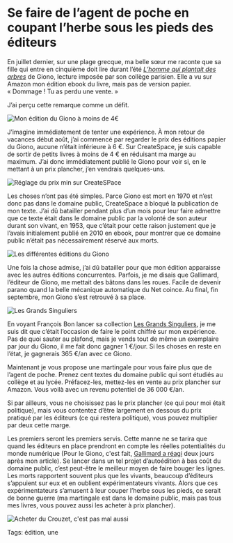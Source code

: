 # Se faire de l’agent de poche en coupant l&#8217;herbe sous les pieds des éditeurs

En juillet dernier, sur une plage grecque, ma belle sœur me raconte que sa fille qui entre en cinquième doit lire durant l’été [*L’homme qui plantait des arbres*](https://www.amazon.fr/Lhomme-plantait-arbres-Jean-Giono/dp/1537132245/) de Giono, lecture imposée par son collège parisien. Elle a vu sur Amazon mon édition ebook du livre, mais pas de version papier. « Dommage ! Tu as perdu une vente. »

J’ai perçu cette remarque comme un défit.

![Mon édition du Giono à moins de 4€](http://tcrouzet.comhttps://tcrouzet.com/images_tc/2016/10/amz2-600x289.jpg)

J’imagine immédiatement de tenter une expérience. À mon retour de vacances début août, j’ai commencé par regarder le prix des éditions papier du Giono, aucune n’était inférieure à 6 €. Sur CreateSpace, je suis capable de sortir de petits livres à moins de 4 € en réduisant ma marge au maximum. J’ai donc immédiatement publié le Giono pour voir si, en le mettant à un prix plancher, j’en vendrais quelques-uns.

![Réglage du prix min sur CreateSPace](http://tcrouzet.comhttps://tcrouzet.com/images_tc/2016/10/amz1.png)

Les choses n’ont pas été simples. Parce Giono est mort en 1970 et n’est donc pas dans le domaine public, CreateSpace a bloqué la publication de mon texte. J’ai dû batailler pendant plus d’un mois pour leur faire admettre que ce texte était dans le domaine public par la volonté de son auteur durant son vivant, en 1953, que c’était pour cette raison justement que je l’avais initialement publié en 2010 en ebook, pour montrer que ce domaine public n’était pas nécessairement réservé aux morts.

![Les différentes éditions du Giono](http://tcrouzet.comhttps://tcrouzet.com/images_tc/2016/10/amz3.jpg)

Une fois la chose admise, j’ai dû batailler pour que mon édition apparaisse avec les autres éditions concurrentes. Parfois, je me disais que Gallimard, l’éditeur de Giono, me mettait des bâtons dans les roues. Facile de devenir parano quand la belle mécanique automatique du Net coince. Au final, fin septembre, mon Giono s’est retrouvé à sa place.

![Les Grands Singuliers](http://tcrouzet.comhttps://tcrouzet.com/images_tc/2016/10/fb-600x637.jpg)

En voyant François Bon lancer sa collection [Les Grands Singuliers](http://www.tierslivre.net/spip/spip.php?article4368), je me suis dit que c’était l’occasion de faire le point chiffré sur mon expérience. Pas de quoi sauter au plafond, mais je vends tout de même un exemplaire par jour du Giono, il me fait donc gagner 1 €/jour. Si les choses en reste en l’état, je gagnerais 365 €/an avec ce Giono.

Maintenant je vous propose une martingale pour vous faire plus que de l’agent de poche. Prenez cent textes du domaine public qui sont étudiés au collège et au lycée. Préfacez-les, mettez-les en vente au prix plancher sur Amazon. Vous voilà avec un revenu potentiel de 36 000 €/an.

Si par ailleurs, vous ne choisissez pas le prix plancher (ce qui pour moi était politique), mais vous contentez d’être largement en dessous du prix pratiqué par les éditeurs (ce qui restera politique), vous pouvez multiplier par deux cette marge.

Les premiers seront les premiers servis. Cette manne ne se tarira que quand les éditeurs en place prendront en compte les réelles potentialités du monde numérique (Pour le Giono, c'est fait, [Gallimard a réagi](https://www.amazon.fr/gp/product/2070794024/) deux jours après mon article). Se lancer dans un tel projet d’autoédition à bas coût du domaine public, c’est peut-être le meilleur moyen de faire bouger les lignes. Les morts rapportent souvent plus que les vivants, beaucoup d’éditeurs s’appuient sur eux et en oublient expérimentateurs vivants. Alors que ces expérimentateurs s’amusent à leur couper l’herbe sous les pieds, ce serait de bonne guerre (ma martingale est dans le domaine public, mais pas tous mes livres, vous pouvez aussi les acheter à prix plancher).

![Acheter du Crouzet, c'est pas mal aussi](http://tcrouzet.comhttps://tcrouzet.com/images_tc/2016/10/thaulk-600x446.jpg)



Tags: édition, une